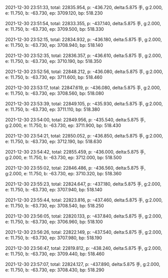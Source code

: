 2021-12-30 23:51:33, total: 22835.954, p: -436.720, delta:5.875 手, g:2.000, e: 11.750, b: -63.730, ep: 3709.120, bp: 518.230

2021-12-30 23:51:54, total: 22833.355, p: -437.140, delta:5.875 手, g:2.000, e: 11.750, b: -63.730, ep: 3709.500, bp: 518.330

2021-12-30 23:52:15, total: 22834.932, p: -436.180, delta:5.875 手, g:2.000, e: 11.750, b: -63.730, ep: 3708.940, bp: 518.140

2021-12-30 23:52:35, total: 22836.357, p: -436.610, delta:5.875 手, g:2.000, e: 11.750, b: -63.730, ep: 3710.190, bp: 518.350

2021-12-30 23:52:56, total: 22848.212, p: -436.080, delta:5.875 手, g:2.000, e: 11.750, b: -63.730, ep: 3711.600, bp: 518.460

2021-12-30 23:53:17, total: 22847.619, p: -436.080, delta:5.875 手, g:2.000, e: 11.750, b: -63.730, ep: 3708.560, bp: 518.080

2021-12-30 23:53:39, total: 22849.105, p: -435.930, delta:5.875 手, g:2.000, e: 11.750, b: -63.730, ep: 3711.110, bp: 518.380

2021-12-30 23:54:00, total: 22849.956, p: -435.540, delta:5.875 手, g:2.000, e: 11.750, b: -63.730, ep: 3711.900, bp: 518.430

2021-12-30 23:54:21, total: 22850.052, p: -436.850, delta:5.875 手, g:2.000, e: 11.750, b: -63.730, ep: 3712.190, bp: 518.630

2021-12-30 23:54:42, total: 22855.459, p: -436.000, delta:5.875 手, g:2.000, e: 11.750, b: -63.730, ep: 3712.000, bp: 518.500

2021-12-30 23:55:02, total: 22846.486, p: -436.560, delta:5.875 手, g:2.000, e: 11.750, b: -63.730, ep: 3710.320, bp: 518.360

2021-12-30 23:55:23, total: 22824.647, p: -437.180, delta:5.875 手, g:2.000, e: 11.750, b: -63.730, ep: 3707.940, bp: 518.140

2021-12-30 23:55:44, total: 22823.816, p: -437.460, delta:5.875 手, g:2.000, e: 11.750, b: -63.730, ep: 3708.540, bp: 518.250

2021-12-30 23:56:05, total: 22820.133, p: -437.840, delta:5.875 手, g:2.000, e: 11.750, b: -63.730, ep: 3706.960, bp: 518.100

2021-12-30 23:56:26, total: 22822.149, p: -437.540, delta:5.875 手, g:2.000, e: 11.750, b: -63.730, ep: 3707.980, bp: 518.190

2021-12-30 23:56:47, total: 22819.812, p: -438.240, delta:5.875 手, g:2.000, e: 11.750, b: -63.730, ep: 3709.440, bp: 518.460

2021-12-30 23:57:07, total: 22824.127, p: -437.890, delta:5.875 手, g:2.000, e: 11.750, b: -63.730, ep: 3708.430, bp: 518.290